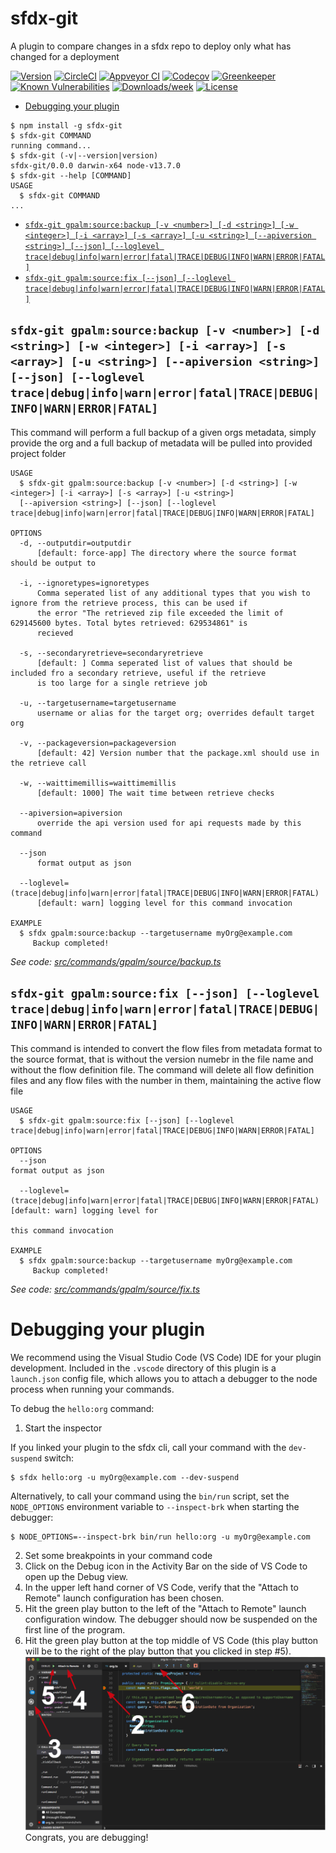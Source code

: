sfdx-git
========

A plugin to compare changes in a sfdx repo to deploy only what has changed for a deployment

[![Version](https://img.shields.io/npm/v/sfdx-git.svg)](https://npmjs.org/package/sfdx-git)
[![CircleCI](https://circleci.com/gh/gavinhughpalmer/sfdx-git/tree/master.svg?style=shield)](https://circleci.com/gh/gavinhughpalmer/sfdx-git/tree/master)
[![Appveyor CI](https://ci.appveyor.com/api/projects/status/github/gavinhughpalmer/sfdx-git?branch=master&svg=true)](https://ci.appveyor.com/project/heroku/sfdx-git/branch/master)
[![Codecov](https://codecov.io/gh/gavinhughpalmer/sfdx-git/branch/master/graph/badge.svg)](https://codecov.io/gh/gavinhughpalmer/sfdx-git)
[![Greenkeeper](https://badges.greenkeeper.io/gavinhughpalmer/sfdx-git.svg)](https://greenkeeper.io/)
[![Known Vulnerabilities](https://snyk.io/test/github/gavinhughpalmer/sfdx-git/badge.svg)](https://snyk.io/test/github/gavinhughpalmer/sfdx-git)
[![Downloads/week](https://img.shields.io/npm/dw/sfdx-git.svg)](https://npmjs.org/package/sfdx-git)
[![License](https://img.shields.io/npm/l/sfdx-git.svg)](https://github.com/gavinhughpalmer/sfdx-git/blob/master/package.json)

<!-- toc -->
* [Debugging your plugin](#debugging-your-plugin)
<!-- tocstop -->
<!-- install -->
<!-- usage -->
```sh-session
$ npm install -g sfdx-git
$ sfdx-git COMMAND
running command...
$ sfdx-git (-v|--version|version)
sfdx-git/0.0.0 darwin-x64 node-v13.7.0
$ sfdx-git --help [COMMAND]
USAGE
  $ sfdx-git COMMAND
...
```
<!-- usagestop -->
<!-- commands -->
* [`sfdx-git gpalm:source:backup [-v <number>] [-d <string>] [-w <integer>] [-i <array>] [-s <array>] [-u <string>] [--apiversion <string>] [--json] [--loglevel trace|debug|info|warn|error|fatal|TRACE|DEBUG|INFO|WARN|ERROR|FATAL]`](#sfdx-git-gpalmsourcebackup--v-number--d-string--w-integer--i-array--s-array--u-string---apiversion-string---json---loglevel-tracedebuginfowarnerrorfataltracedebuginfowarnerrorfatal)
* [`sfdx-git gpalm:source:fix [--json] [--loglevel trace|debug|info|warn|error|fatal|TRACE|DEBUG|INFO|WARN|ERROR|FATAL]`](#sfdx-git-gpalmsourcefix---json---loglevel-tracedebuginfowarnerrorfataltracedebuginfowarnerrorfatal)

## `sfdx-git gpalm:source:backup [-v <number>] [-d <string>] [-w <integer>] [-i <array>] [-s <array>] [-u <string>] [--apiversion <string>] [--json] [--loglevel trace|debug|info|warn|error|fatal|TRACE|DEBUG|INFO|WARN|ERROR|FATAL]`

This command will perform a full backup of a given orgs metadata, simply provide the org and a full backup of metadata will be pulled into provided project folder

```
USAGE
  $ sfdx-git gpalm:source:backup [-v <number>] [-d <string>] [-w <integer>] [-i <array>] [-s <array>] [-u <string>] 
  [--apiversion <string>] [--json] [--loglevel trace|debug|info|warn|error|fatal|TRACE|DEBUG|INFO|WARN|ERROR|FATAL]

OPTIONS
  -d, --outputdir=outputdir
      [default: force-app] The directory where the source format should be output to

  -i, --ignoretypes=ignoretypes
      Comma seperated list of any additional types that you wish to ignore from the retrieve process, this can be used if 
      the error "The retrieved zip file exceeded the limit of 629145600 bytes. Total bytes retrieved: 629534861" is 
      recieved

  -s, --secondaryretrieve=secondaryretrieve
      [default: ] Comma seperated list of values that should be included fro a secondary retrieve, useful if the retrieve 
      is too large for a single retrieve job

  -u, --targetusername=targetusername
      username or alias for the target org; overrides default target org

  -v, --packageversion=packageversion
      [default: 42] Version number that the package.xml should use in the retrieve call

  -w, --waittimemillis=waittimemillis
      [default: 1000] The wait time between retrieve checks

  --apiversion=apiversion
      override the api version used for api requests made by this command

  --json
      format output as json

  --loglevel=(trace|debug|info|warn|error|fatal|TRACE|DEBUG|INFO|WARN|ERROR|FATAL)
      [default: warn] logging level for this command invocation

EXAMPLE
  $ sfdx gpalm:source:backup --targetusername myOrg@example.com
     Backup completed!
```

_See code: [src/commands/gpalm/source/backup.ts](https://github.com/gavinhughpalmer/sfdx-git/blob/v0.0.0/src/commands/gpalm/source/backup.ts)_

## `sfdx-git gpalm:source:fix [--json] [--loglevel trace|debug|info|warn|error|fatal|TRACE|DEBUG|INFO|WARN|ERROR|FATAL]`

This command is intended to convert the flow files from metadata format to the source format, that is without the version numebr in the file name and without the flow definition file. The command will delete all flow definition files and any flow files with the number in them, maintaining the active flow file

```
USAGE
  $ sfdx-git gpalm:source:fix [--json] [--loglevel trace|debug|info|warn|error|fatal|TRACE|DEBUG|INFO|WARN|ERROR|FATAL]

OPTIONS
  --json                                                                            format output as json

  --loglevel=(trace|debug|info|warn|error|fatal|TRACE|DEBUG|INFO|WARN|ERROR|FATAL)  [default: warn] logging level for
                                                                                    this command invocation

EXAMPLE
  $ sfdx gpalm:source:backup --targetusername myOrg@example.com
     Backup completed!
```

_See code: [src/commands/gpalm/source/fix.ts](https://github.com/gavinhughpalmer/sfdx-git/blob/v0.0.0/src/commands/gpalm/source/fix.ts)_
<!-- commandsstop -->
<!-- debugging-your-plugin -->
# Debugging your plugin
We recommend using the Visual Studio Code (VS Code) IDE for your plugin development. Included in the `.vscode` directory of this plugin is a `launch.json` config file, which allows you to attach a debugger to the node process when running your commands.

To debug the `hello:org` command:
1. Start the inspector

If you linked your plugin to the sfdx cli, call your command with the `dev-suspend` switch:
```sh-session
$ sfdx hello:org -u myOrg@example.com --dev-suspend
```

Alternatively, to call your command using the `bin/run` script, set the `NODE_OPTIONS` environment variable to `--inspect-brk` when starting the debugger:
```sh-session
$ NODE_OPTIONS=--inspect-brk bin/run hello:org -u myOrg@example.com
```

2. Set some breakpoints in your command code
3. Click on the Debug icon in the Activity Bar on the side of VS Code to open up the Debug view.
4. In the upper left hand corner of VS Code, verify that the "Attach to Remote" launch configuration has been chosen.
5. Hit the green play button to the left of the "Attach to Remote" launch configuration window. The debugger should now be suspended on the first line of the program.
6. Hit the green play button at the top middle of VS Code (this play button will be to the right of the play button that you clicked in step #5).
<br><img src=".images/vscodeScreenshot.png" width="480" height="278"><br>
Congrats, you are debugging!
